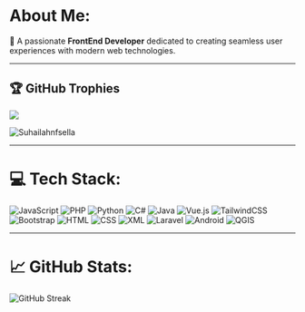 # About Me:

👋 A passionate **FrontEnd Developer** dedicated to creating seamless user experiences with modern web technologies.

---

## 🏆 GitHub Trophies

![](https://github-profile-trophy.vercel.app/?username=Suhailahnfsella&theme=tokyonight&no-frame=false&no-bg=false&margin-w=4)

<p align="left"> <img src="https://komarev.com/ghpvc/?username=Suhailahnfsella&label=Profile%20views&color=0000FF&style=for-the-badge" alt="Suhailahnfsella" /> </p>

---

# 💻 Tech Stack:
![JavaScript](https://img.shields.io/badge/javascript-%23323330.svg?style=for-the-badge&logo=javascript&logoColor=%23F7DF1E)  ![PHP](https://img.shields.io/badge/php-%23777BB4.svg?style=for-the-badge&logo=php&logoColor=white)  ![Python](https://img.shields.io/badge/python-3670A0?style=for-the-badge&logo=python&logoColor=ffdd54)  ![C#](https://img.shields.io/badge/c%23-%23239120.svg?style=for-the-badge&logo=csharp&logoColor=white)  ![Java](https://img.shields.io/badge/java-%23ED8B00.svg?style=for-the-badge&logo=openjdk&logoColor=white)  ![Vue.js](https://img.shields.io/badge/vuejs-%2335495e.svg?style=for-the-badge&logo=vue-dot-js&logoColor=%234FC08D)  ![TailwindCSS](https://img.shields.io/badge/tailwindcss-%2338B2AC.svg?style=for-the-badge&logo=tailwind-css&logoColor=white)  ![Bootstrap](https://img.shields.io/badge/bootstrap-%23563D7C.svg?style=for-the-badge&logo=bootstrap&logoColor=white)  ![HTML](https://img.shields.io/badge/html5-%23E34F26.svg?style=for-the-badge&logo=html5&logoColor=white)  ![CSS](https://img.shields.io/badge/css3-%231572B6.svg?style=for-the-badge&logo=css3&logoColor=white)  ![XML](https://img.shields.io/badge/xml-%23f0db4f.svg?style=for-the-badge&logo=xml&logoColor=white)  ![Laravel](https://img.shields.io/badge/laravel-%23FF2D20.svg?style=for-the-badge&logo=laravel&logoColor=white)  ![Android](https://img.shields.io/badge/android-%233DDC84.svg?style=for-the-badge&logo=android&logoColor=white)  ![QGIS](https://img.shields.io/badge/qgis-%234C771F.svg?style=for-the-badge&logo=qgis&logoColor=white)

---

# 📈 GitHub Stats:

<!-- ![GitHub Stats](https://github-readme-stats.vercel.app/api?username=Suhailahnfsella&show_icons=true&theme=tokyonight) -->
![GitHub Streak](https://github-readme-streak-stats.herokuapp.com?user=Suhailahnfsella&theme=tokyonight&hide_border=true&mode=weekly)
<!-- ![Top Langs](https://github-readme-stats.vercel.app/api/top-langs/?username=Suhailahnfsella&layout=compact&theme=tokyonight) -->